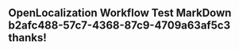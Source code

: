 <properties
ms.topic="hero-topic"
ms.test1="hero-topic"
ms.test2="test"/>

## OpenLocalization Workflow Test MarkDown b2afc488-57c7-4368-87c9-4709a63af5c3 thanks!
